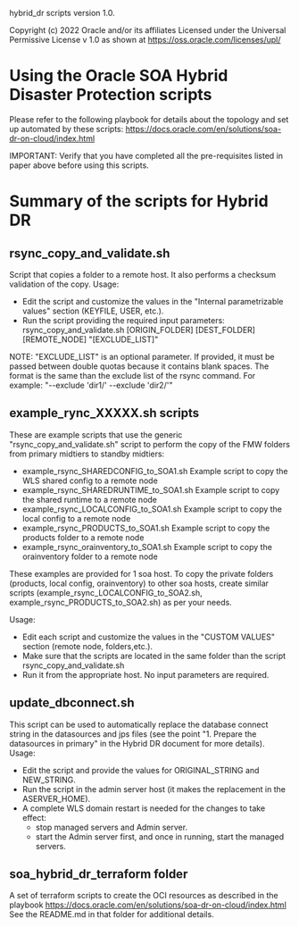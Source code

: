 hybrid_dr scripts version 1.0.

Copyright (c) 2022 Oracle and/or its affiliates
Licensed under the Universal Permissive License v 1.0 as shown at https://oss.oracle.com/licenses/upl/


Using the Oracle SOA Hybrid Disaster Protection scripts  
==============================================

Please refer to the following playbook for details about the topology and set up automated by these scripts:
https://docs.oracle.com/en/solutions/soa-dr-on-cloud/index.html

IMPORTANT: Verify that you have completed all the pre-requisites listed in paper above
 before using this scripts.

Summary of the scripts for Hybrid DR
=====================================

rsync_copy_and_validate.sh
---------------------------
Script that copies a folder to a remote host. It also performs a checksum validation of the copy.
Usage:
- Edit the script and customize the values in the "Internal parametrizable values" section (KEYFILE, USER, etc.).
- Run the script providing the required input parameters:
rsync_copy_and_validate.sh [ORIGIN_FOLDER] [DEST_FOLDER] [REMOTE_NODE] "[EXCLUDE_LIST]"

NOTE: "EXCLUDE_LIST" is an optional parameter. If provided, it must be passed between double quotas because it contains blank spaces. 
The format is the same than the exclude list of the rsync command.
For example: "--exclude 'dir1/' --exclude 'dir2/'"

example_rync_XXXXX.sh scripts
------------------------------
These are example scripts that use the generic "rsync_copy_and_validate.sh" script to perform the copy of the FMW folders
from primary midtiers to standby midtiers:
- example_rsync_SHAREDCONFIG_to_SOA1.sh    Example script to copy the WLS shared config to a remote node
- example_rsync_SHAREDRUNTIME_to_SOA1.sh   Example script to copy the shared runtime to a remote node
- example_rsync_LOCALCONFIG_to_SOA1.sh     Example script to copy the local config to a remote node
- example_rsync_PRODUCTS_to_SOA1.sh        Example script to copy the products folder to a remote node
- example_rsync_orainventory_to_SOA1.sh    Example script to copy the orainventory folder to a remote node

These examples are provided for 1 soa host. To copy the private folders (products, local config, orainventory) to other soa hosts,
create similar scripts (example_rsync_LOCALCONFIG_to_SOA2.sh, example_rsync_PRODUCTS_to_SOA2.sh) as per your needs.

Usage: 
- Edit each script and customize the values in the "CUSTOM VALUES" section (remote node, folders,etc.).
- Make sure that the scripts are located in the same folder than the script rsync_copy_and_validate.sh
- Run it from the appropriate host. No input parameters are required.

update_dbconnect.sh
----------------------
This script can be used to automatically replace the database connect string in the datasources and jps files (see the point
"1.	Prepare the datasources in primary" in the Hybrid DR document for more details).
Usage:
- Edit the script and provide the values for ORIGINAL_STRING and NEW_STRING.
- Run the script in the admin server host (it makes the replacement in the ASERVER_HOME).
- A complete WLS domain restart is needed for the changes to take effect: 
    - stop managed servers and Admin server.
    - start the Admin server first, and once in running, start the managed servers.

soa_hybrid_dr_terraform folder
-------------------------------
A set of terraform scripts to create the OCI resources as described in the playbook https://docs.oracle.com/en/solutions/soa-dr-on-cloud/index.html
See the README.md in that folder for additional details.